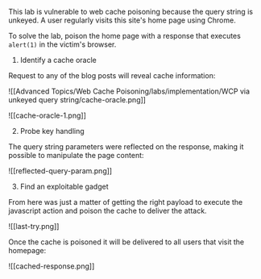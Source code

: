 This lab is vulnerable to web cache poisoning because the query string is unkeyed. A user regularly visits this site's home page using Chrome.

To solve the lab, poison the home page with a response that executes `alert(1)` in the victim's browser.



1. Identify a cache oracle 

Request to any of the blog posts will reveal cache information:

![[Advanced Topics/Web Cache Poisoning/labs/implementation/WCP via unkeyed query string/cache-oracle.png]]

![[cache-oracle-1.png]]

2. Probe key handling

The query string parameters were reflected on the response, making it possible to manipulate the page content:

![[reflected-query-param.png]]

3.  Find an exploitable gadget

From here was just a matter of getting the right payload to execute the javascript action and poison the cache to deliver the attack.

![[last-try.png]]

Once the cache is poisoned it will be delivered to all users that visit the homepage:

![[cached-response.png]]